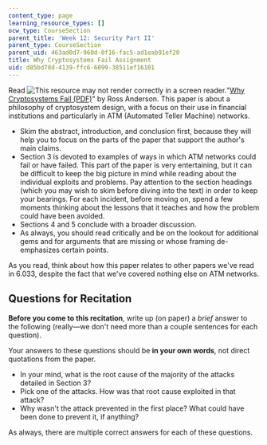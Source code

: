 ```yaml
---
content_type: page
learning_resource_types: []
ocw_type: CourseSection
parent_title: 'Week 12: Security Part II'
parent_type: CourseSection
parent_uid: 463ad0d7-960d-0f16-fac5-ad1eab91ef20
title: Why Cryptosystems Fail Assignment
uid: d85bd78d-4139-ffc6-6099-38511ef16101
---
```


Read ![This resource may not render correctly in a screen reader.](/images/inacessible.gif)"[Why Cryptosystems Fail (PDF)](https://www.cl.cam.ac.uk/~rja14/Papers/wcf.pdf)" by Ross Anderson. This paper is about a philosophy of cryptosystem design, with a focus on their use in financial institutions and particularly in ATM (Automated Teller Machine) networks.

*   Skim the abstract, introduction, and conclusion first, because they will help you to focus on the parts of the paper that support the author's main claims.
*   Section 3 is devoted to examples of ways in which ATM networks could fail or have failed. This part of the paper is very entertaining, but it can be difficult to keep the big picture in mind while reading about the individual exploits and problems. Pay attention to the section headings (which you may wish to skim before diving into the text) in order to keep your bearings. For each incident, before moving on, spend a few moments thinking about the lessons that it teaches and how the problem could have been avoided.
*   Sections 4 and 5 conclude with a broader discussion.
*   As always, you should read critically and be on the lookout for additional gems and for arguments that are missing or whose framing de-emphasizes certain points.

As you read, think about how this paper relates to other papers we've read in 6.033, despite the fact that we've covered nothing else on ATM networks.

Questions for Recitation
------------------------

**Before you come to this recitation**, write up (on paper) a _brief_ answer to the following (really—we don't need more than a couple sentences for each question). 

Your answers to these questions should be **in your own words**, not direct quotations from the paper.

*   In your mind, what is the root cause of the majority of the attacks detailed in Section 3?
*   Pick one of the attacks. How was that root cause exploited in that attack?
*   Why wasn't the attack prevented in the first place? What could have been done to prevent it, if anything?

As always, there are multiple correct answers for each of these questions.